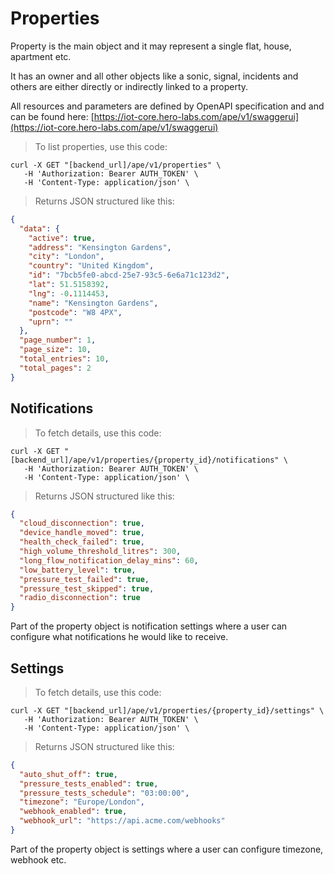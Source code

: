 # Properties

Property is the main object and it may represent a single flat, house, apartment etc.

It has an owner and all other objects like a sonic, signal, incidents and others are
either directly or indirectly linked to a property.

All resources and parameters are defined by OpenAPI specification and
and can be found here: [https://iot-core.hero-labs.com/ape/v1/swaggerui](https://iot-core.hero-labs.com/ape/v1/swaggerui)

> To list properties, use this code:

```shell
curl -X GET "[backend_url]/ape/v1/properties" \
   -H 'Authorization: Bearer AUTH_TOKEN' \
   -H 'Content-Type: application/json' \
```
> Returns JSON structured like this:

```json
{
  "data": {
    "active": true,
    "address": "Kensington Gardens",
    "city": "London",
    "country": "United Kingdom",
    "id": "7bcb5fe0-abcd-25e7-93c5-6e6a71c123d2",
    "lat": 51.5158392,
    "lng": -0.1114453,
    "name": "Kensington Gardens",
    "postcode": "W8 4PX",
    "uprn": ""
  },
  "page_number": 1,
  "page_size": 10,
  "total_entries": 10,
  "total_pages": 2
}
```

## Notifications
> To fetch details, use this code:

```shell
curl -X GET "[backend_url]/ape/v1/properties/{property_id}/notifications" \
   -H 'Authorization: Bearer AUTH_TOKEN' \
   -H 'Content-Type: application/json' \
```
> Returns JSON structured like this:

```json
{
  "cloud_disconnection": true,
  "device_handle_moved": true,
  "health_check_failed": true,
  "high_volume_threshold_litres": 300,
  "long_flow_notification_delay_mins": 60,
  "low_battery_level": true,
  "pressure_test_failed": true,
  "pressure_test_skipped": true,
  "radio_disconnection": true
}
```

Part of the property object is notification settings where a user can configure
what notifications he would like to receive.

## Settings
> To fetch details, use this code:

```shell
curl -X GET "[backend_url]/ape/v1/properties/{property_id}/settings" \
   -H 'Authorization: Bearer AUTH_TOKEN' \
   -H 'Content-Type: application/json' \
```
> Returns JSON structured like this:

```json
{
  "auto_shut_off": true,
  "pressure_tests_enabled": true,
  "pressure_tests_schedule": "03:00:00",
  "timezone": "Europe/London",
  "webhook_enabled": true,
  "webhook_url": "https://api.acme.com/webhooks"
}
```

Part of the property object is settings where a user can configure timezone,
webhook etc.
